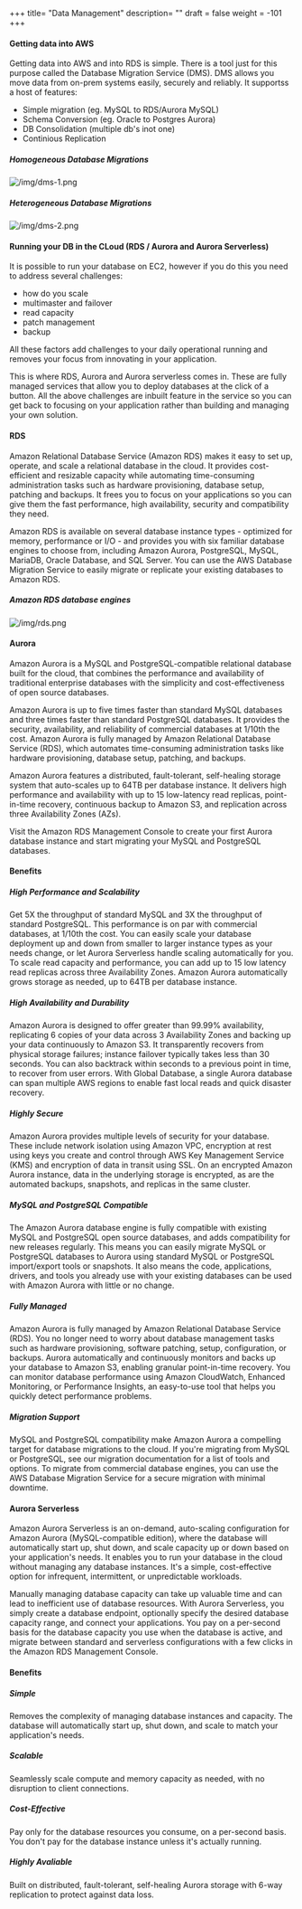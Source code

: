 +++
title= "Data Management"
description= ""
draft = false
weight = -101
+++
#### Getting data into AWS

Getting data into AWS and into RDS is simple. There is a tool just for this purpose called the Database Migration Service (DMS). DMS allows you move data from on-prem systems easily, securely and reliably. It supportss a host of features:

- Simple migration (eg. MySQL to RDS/Aurora MySQL)
- Schema Conversion (eg. Oracle to Postgres Aurora)
- DB Consolidation (multiple db's inot one)
- Continious Replication

##### Homogeneous Database Migrations

![/img/dms-1.png](/img/dms-1.png)

##### Heterogeneous Database Migrations

![/img/dms-2.png](/img/dms-2.png)

#### Running your DB in the CLoud (RDS / Aurora and Aurora Serverless)

It is possible to run your database on EC2, however if you do this you need to address several challenges:

- how do you scale
 - multimaster and failover
 - read capacity
- patch management
- backup

All these factors add challenges to your daily operational running and removes your focus from innovating in your application.

This is where RDS, Aurora and Aurora serverless comes in. These are fully managed services that allow you to deploy databases at the click of a button. All the above challenges are inbuilt feature in the service so you can get back to focusing on your application rather than building and managing your own solution. 

#### RDS

Amazon Relational Database Service (Amazon RDS) makes it easy to set up, operate, and scale a relational database in the cloud. It provides cost-efficient and resizable capacity while automating time-consuming administration tasks such as hardware provisioning, database setup, patching and backups. It frees you to focus on your applications so you can give them the fast performance, high availability, security and compatibility they need.

Amazon RDS is available on several database instance types - optimized for memory, performance or I/O - and provides you with six familiar database engines to choose from, including Amazon Aurora, PostgreSQL, MySQL, MariaDB, Oracle Database, and SQL Server. You can use the AWS Database Migration Service to easily migrate or replicate your existing databases to Amazon RDS.

#####  Amazon RDS database engines

![/img/rds.png](/img/rds.png)

#### Aurora

Amazon Aurora is a MySQL and PostgreSQL-compatible relational database built for the cloud, that combines the performance and availability of traditional enterprise databases with the simplicity and cost-effectiveness of open source databases.

Amazon Aurora is up to five times faster than standard MySQL databases and three times faster than standard PostgreSQL databases. It provides the security, availability, and reliability of commercial databases at 1/10th the cost. Amazon Aurora is fully managed by Amazon Relational Database Service (RDS), which automates time-consuming administration tasks like hardware provisioning, database setup, patching, and backups.

Amazon Aurora features a distributed, fault-tolerant, self-healing storage system that auto-scales up to 64TB per database instance. It delivers high performance and availability with up to 15 low-latency read replicas, point-in-time recovery, continuous backup to Amazon S3, and replication across three Availability Zones (AZs).

Visit the Amazon RDS Management Console to create your first Aurora database instance and start migrating your MySQL and PostgreSQL databases.

#### Benefits

##### High Performance and Scalability

Get 5X the throughput of standard MySQL and 3X the throughput of standard PostgreSQL. This performance is on par with commercial databases, at 1/10th the cost. You can easily scale your database deployment up and down from smaller to larger instance types as your needs change, or let Aurora Serverless handle scaling automatically for you. To scale read capacity and performance, you can add up to 15 low latency read replicas across three Availability Zones. Amazon Aurora automatically grows storage as needed, up to 64TB per database instance.

##### High Availability and Durability

Amazon Aurora is designed to offer greater than 99.99% availability, replicating 6 copies of your data across 3 Availability Zones and backing up your data continuously to Amazon S3. It transparently recovers from physical storage failures; instance failover typically takes less than 30 seconds. You can also backtrack within seconds to a previous point in time, to recover from user errors. With Global Database, a single Aurora database can span multiple AWS regions to enable fast local reads and quick disaster recovery.

##### Highly Secure

Amazon Aurora provides multiple levels of security for your database. These include network isolation using Amazon VPC, encryption at rest using keys you create and control through AWS Key Management Service (KMS) and encryption of data in transit using SSL. On an encrypted Amazon Aurora instance, data in the underlying storage is encrypted, as are the automated backups, snapshots, and replicas in the same cluster. 

##### MySQL and PostgreSQL Compatible

The Amazon Aurora database engine is fully compatible with existing MySQL and PostgreSQL open source databases, and adds compatibility for new releases regularly. This means you can easily migrate MySQL or PostgreSQL databases to Aurora using standard MySQL or PostgreSQL import/export tools or snapshots. It also means the code, applications, drivers, and tools you already use with your existing databases can be used with Amazon Aurora with little or no change. 
##### Fully Managed

Amazon Aurora is fully managed by Amazon Relational Database Service (RDS). You no longer need to worry about database management tasks such as hardware provisioning, software patching, setup, configuration, or backups. Aurora automatically and continuously monitors and backs up your database to Amazon S3, enabling granular point-in-time recovery. You can monitor database performance using Amazon CloudWatch, Enhanced Monitoring, or Performance Insights, an easy-to-use tool that helps you quickly detect performance problems. 

##### Migration Support

MySQL and PostgreSQL compatibility make Amazon Aurora a compelling target for database migrations to the cloud. If you're migrating from MySQL or PostgreSQL, see our migration documentation for a list of tools and options. To migrate from commercial database engines, you can use the AWS Database Migration Service for a secure migration with minimal downtime.

#### Aurora Serverless

Amazon Aurora Serverless is an on-demand, auto-scaling configuration for Amazon Aurora (MySQL-compatible edition), where the database will automatically start up, shut down, and scale capacity up or down based on your application's needs. It enables you to run your database in the cloud without managing any database instances. It's a simple, cost-effective option for infrequent, intermittent, or unpredictable workloads.

Manually managing database capacity can take up valuable time and can lead to inefficient use of database resources. With Aurora Serverless, you simply create a database endpoint, optionally specify the desired database capacity range, and connect your applications. You pay on a per-second basis for the database capacity you use when the database is active, and migrate between standard and serverless configurations with a few clicks in the Amazon RDS Management Console.

#### Benefits

##### Simple

Removes the complexity of managing database instances and capacity. The database will automatically start up, shut down, and scale to match your application's needs.

##### Scalable

Seamlessly scale compute and memory capacity as needed, with no disruption to client connections.

##### Cost-Effective

Pay only for the database resources you consume, on a per-second basis. You don't pay for the database instance unless it's actually running.

##### Highly Avaliable

Built on distributed, fault-tolerant, self-healing Aurora storage with 6-way replication to protect against data loss.
